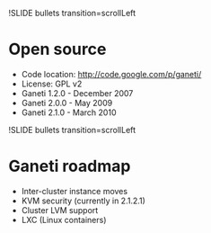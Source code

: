 !SLIDE bullets transition=scrollLeft

# Open source #

* Code location: http://code.google.com/p/ganeti/
* License: GPL v2
* Ganeti 1.2.0 - December 2007
* Ganeti 2.0.0 - May 2009
* Ganeti 2.1.0 - March 2010


!SLIDE bullets transition=scrollLeft

# Ganeti roadmap #

* Inter-cluster instance moves
* KVM security (currently in 2.1.2.1)
* Cluster LVM support
* LXC (Linux containers)
